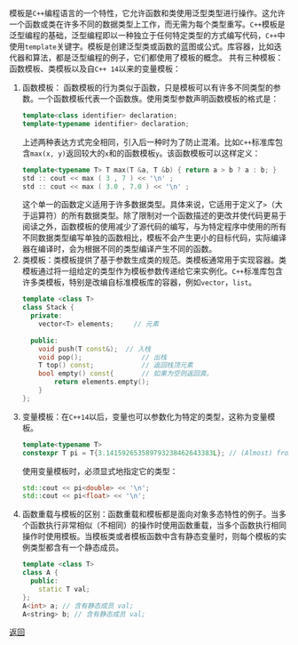 模板是`C++`编程语言的一个特性，它允许函数和类使用泛型类型进行操作。这允许一个函数或类在许多不同的数据类型上工作，而无需为每个类型重写。`C++`模板是泛型编程的基础，泛型编程即以一种独立于任何特定类型的方式编写代码，`C++`中使用`template`关键字。模板是创建泛型类或函数的蓝图或公式。库容器，比如迭代器和算法，都是泛型编程的例子，它们都使用了模板的概念。
共有三种模板：函数模板、类模板以及自`C++ 14`以来的变量模板：
1. 函数模板：
	函数模板的行为类似于函数，只是模板可以有许多不同类型的参数。一个函数模板代表一个函数族。使用类型参数声明函数模板的格式是：
	```cpp
	template<class identifier> declaration;
	template<typename identifier> declaration;
	```
	上述两种表达方式完全相同，引入后一种时为了防止混淆。比如`C++`标准库包含`max(x, y)`返回较大的`x`和的函数模板`y`。该函数模板可以这样定义：
	```cpp
	template<typename T> T max(T &a, T &b) { return a > b ? a : b; }
	std :: cout << max ( 3 , 7 ) << '\n' ;      
	std :: cout << max ( 3.0 , 7.0 ) << '\n' ;
	```
	这个单一的函数定义适用于许多数据类型。具体来说，它适用于定义了`>`（大于运算符）的所有数据类型。除了限制对一个函数描述的更改并使代码更易于阅读之外，函数模板的使用减少了源代码的编写，与为特定程序中使用的所有不同数据类型编写单独的函数相比，模板不会产生更小的目标代码，实际编译器在编译时，会为根据不同的类型编译产生不同的函数。
2. 类模板：类模板提供了基于参数生成类的规范。类模板通常用于实现容器。类模板通过将一组给定的类型作为模板参数传递给它来实例化。`C++`标准库包含许多类模板，特别是改编自标准模板库的容器，例如`vector`，`list`。
	```cpp
	template <class T>
	class Stack { 
	  private: 
	    vector<T> elements;     // 元素 
	 
	  public: 
	    void push(T const&);  // 入栈
	    void pop();               // 出栈
	    T top() const;            // 返回栈顶元素
	    bool empty() const{       // 如果为空则返回真。
	        return elements.empty(); 
	    } 
	}; 
	```
3. 变量模板：在`C++14`以后，变量也可以参数化为特定的类型，这称为变量模板。
	```cpp
	template<typename T> 
	constexpr T pi = T{3.141592653589793238462643383L}; // (Almost) from std::numbers::pi
	```
	使用变量模板时，必须显式地指定它的类型：
	```cpp
	std::cout << pi<double> << '\n';
	std::cout << pi<float> << '\n';
	```
4. 函数重载与模板的区别：函数重载和模板都是面向对象多态特性的例子。当多个函数执行非常相似（不相同）的操作时使用函数重载，当多个函数执行相同操作时使用模板。当模板类或者模板函数中含有静态变量时，则每个模板的实例类型都含有一个静态成员。
	```cpp
	template <class T>
	class A { 
	  public: 
		static T val; 
	}; 
	A<int> a; // 含有静态成员 val;
	A<string> b; // 含有静态成员 val;
	```

[返回](C++面向对象/readme)